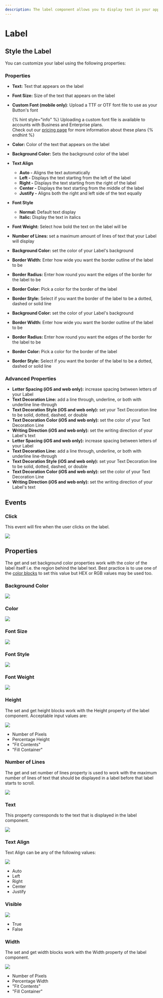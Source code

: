 ```yaml
---
description: The label component allows you to display text in your app.
---
```


# Label

## Style the Label <a href="#style-the-label" id="style-the-label"></a>

You can customize your label using the following properties:

### Properties <a href="#properties-1" id="properties-1"></a>

* **Text:** Text that appears on the label
* **Font Size:** Size of the text that appears on the label
*   **Custom Font (mobile only)**: Upload a TTF or OTF font file to use as your Button's font

    {% hint style="info" %}
    Uploading a custom font file is available to accounts with Business and Enterprise plans.\
    Check out our [pricing page](https://thunkable.com/#/pricing) for more information about these plans
    {% endhint %}
* **Color:** Color of the text that appears on the label
* **Background Color:** Sets the background color of the label
* **Text Align**
  * **Auto -** Aligns the text automatically
  * **Left -** Displays the text starting from the left of the label
  * **Right -** Displays the text starting from the right of the label
  * **Center -** Displays the text starting from the middle of the label
  * **Justify -** Aligns both the right and left side of the text equally
* **Font Style**
  * **Normal:** Default text display
  * **Italic:** Display the text in italics
* **Font Weight:** Select how bold the text on the label will be
* **Number of Lines:** set a maximum amount of lines of text that your Label will display
* **Background Color:** set the color of your Label's background
* **Border Width:** Enter how wide you want the border outline of the label to be
* **Border** **Radius:** Enter how round you want the edges of the border for the label to be
* **Border Color:** Pick a color for the border of the label
* **Border Style:** Select if you want the border of the label to be a dotted, dashed or solid line
* **Background Color:** set the color of your Label's background
* **Border Width:** Enter how wide you want the border outline of the label to be
* **Border** **Radius:** Enter how round you want the edges of the border for the label to be
* **Border Color:** Pick a color for the border of the label
* **Border Style:** Select if you want the border of the label to be a dotted, dashed or solid line

### Advanced Properties <a href="#advanced-properties" id="advanced-properties"></a>

* **Letter Spacing (iOS and web only):** increase spacing between letters of your Label
* **Text Decoration Line:** add a line through, underline, or both with underline line-through
* **Text Decoration Style (iOS and web only):** set your Text Decoration line to be solid, dotted, dashed, or double
* **Text Decoration Color (iOS and web only):** set the color of your Text Decoration Line
* **Writing Direction (iOS and web only):** set the writing direction of your Label's text
* **Letter Spacing (iOS and web only):** increase spacing between letters of your Label
* **Text Decoration Line:** add a line through, underline, or both with underline line-through
* **Text Decoration Style (iOS and web only):** set your Text Decoration line to be solid, dotted, dashed, or double
* **Text Decoration Color (iOS and web only):** set the color of your Text Decoration Line
* **Writing Direction (iOS and web only):** set the writing direction of your Label's text

## Events <a href="#events" id="events"></a>

### Click <a href="#click" id="click"></a>

This event will fire when the user clicks on the label.

![](.gitbook/assets/la\_click.png)

## Properties <a href="#properties" id="properties"></a>

The get and set background color properties work with the color of the label itself i.e. the region behind the label text. Best practice is to use one of the [color blocks](https://docs.thunkable.com/v/drag-and-drop/color) to set this value but HEX or RGB values may be used too.

### Background Color <a href="#background-color" id="background-color"></a>

![](.gitbook/assets/la\_bg\_color.png)

### Color <a href="#color" id="color"></a>

![](.gitbook/assets/la\_color.png)

### Font Size <a href="#font-size" id="font-size"></a>

![](.gitbook/assets/la\_font\_size.png)

### Font Style <a href="#font-style" id="font-style"></a>

![](.gitbook/assets/la\_font\_style.png)

### Font Weight <a href="#font-weight" id="font-weight"></a>

![](.gitbook/assets/la\_font\_weight.png)

### Height <a href="#height" id="height"></a>

The set and get height blocks work with the Height property of the label component. Acceptable input values are:

![](.gitbook/assets/la\_height.png)

* Number of Pixels
* Percentage Height
* "Fit Contents"
* "Fill Container"

### Number of Lines <a href="#number-of-lines" id="number-of-lines"></a>

The get and set number of lines property is used to work with the maximum number of lines of text that should be displayed in a label before that label starts to scroll.

![](.gitbook/assets/la\_num\_lines.png)

### Text <a href="#text" id="text"></a>

This property corresponds to the text that is displayed in the label component.

![](.gitbook/assets/la\_text.png)

### Text Align <a href="#text-align" id="text-align"></a>

Text Align can be any of the following values:

![](.gitbook/assets/la\_text\_align.png)

* Auto
* Left
* Right
* Center
* Justify

### Visible <a href="#visible" id="visible"></a>

![](.gitbook/assets/la\_visible.png)

* True
* False

### Width <a href="#width" id="width"></a>

The set and get width blocks work with the Width property of the label component.

![](.gitbook/assets/la\_widrth.png)

* Number of Pixels
* Percentage Width
* "Fit Contents"
* "Fill Container"
